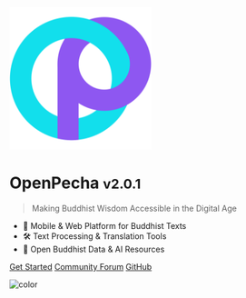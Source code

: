 <img src="_media/logo.svg" alt="logo" width="250" height="250">

# OpenPecha <small>v2.0.1</small>

> Making Buddhist Wisdom Accessible in the Digital Age

- 📱 Mobile & Web Platform for Buddhist Texts
- 🛠️ Text Processing & Translation Tools
- 🧠 Open Buddhist Data & AI Resources

[Get Started](#main)
[Community Forum](https://forum.openpecha.org)
[GitHub](https://github.com/OpenPecha/)

![color](#f8f8f8)
